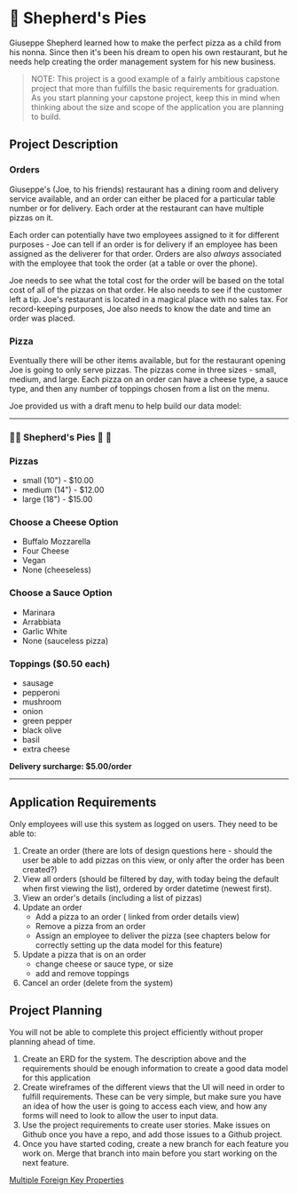 # :pizza: Shepherd's Pies
Giuseppe Shepherd learned how to make the perfect pizza as a child from his nonna. Since then it's been his dream to open his own restaurant, but he needs help creating the order management system for his new business.

> NOTE: This project is a good example of a fairly ambitious capstone project that more than fulfills the basic requirements for graduation. As you start planning your capstone project, keep this in mind when thinking about the size and scope of the application you are planning to build.    



## Project Description

### Orders
Giuseppe's (Joe, to his friends) restaurant has a dining room and delivery service available, and an order can either be placed for a particular table number or for delivery. Each order at the restaurant can have multiple pizzas on it.

Each order can potentially have two employees assigned to it for different purposes - Joe can tell if an order is for delivery if an employee has been assigned as the deliverer for that order. Orders are also _always_ associated with the employee that took the order (at a table or over the phone).  

Joe needs to see what the total cost for the order will be based on the total cost of all of the pizzas on that order. He also needs to see if the customer left a tip. Joe's restaurant is located in a magical place with no sales tax. For record-keeping purposes, Joe also needs to know the date and time an order was placed.    

### Pizza
Eventually there will be other items available, but for the restaurant opening Joe is going to only serve pizzas. The pizzas come in three sizes - small, medium, and large. Each pizza on an order can have a cheese type, a sauce type, and then any number of toppings chosen from a list on the menu.

Joe provided us with a draft menu to help build our data model:

---
### :pizza::tomato: Shepherd's Pies :tomato: :pizza:
### Pizzas
- small (10") - $10.00
- medium (14") - $12.00
- large (18") - $15.00

### Choose a Cheese Option
- Buffalo Mozzarella
- Four Cheese
- Vegan
- None (cheeseless)

### Choose a Sauce Option
- Marinara
- Arrabbiata
- Garlic White
- None (sauceless pizza)

### Toppings ($0.50 each)
- sausage
- pepperoni
- mushroom
- onion
- green pepper
- black olive
- basil
- extra cheese

**Delivery surcharge: $5.00/order**

---

## Application Requirements
Only employees will use this system as logged on users. They need to be able to:
1. Create an order (there are lots of design questions here - should the user be able to add pizzas on this view, or only after the order has been created?)
1. View all orders (should be filtered by day, with today being the default when first viewing the list), ordered by order datetime (newest first).
1. View an order's details (including a list of pizzas)
1. Update an order
    - Add a pizza to an order ( linked from order details view)
    - Remove a pizza from an order
    - Assign an employee to deliver the pizza (see chapters below for correctly setting up the data model for this feature)
1. Update a pizza that is on an order
    - change cheese or sauce type, or size
    - add and remove toppings
1. Cancel an order (delete from the system)

## Project Planning
You will not be able to complete this project efficiently without proper planning ahead of time. 

1. Create an ERD for the system. The description above and the requirements should be enough information to create a good data model for this application
1. Create wireframes of the different views that the UI will need in order to fulfill requirements. These can be very simple, but make sure you have an idea of how the user is going to access each view, and how any forms will need to look to allow the user to input data. 
1. Use the project requirements to create user stories. Make issues on Github once you have a repo, and add those issues to a Github project. 
1. Once you have started coding, create a new branch for each feature you work on. Merge that branch into main before you start working on the next feature. 

[Multiple Foreign Key Properties](./shepherds-pies-foreign-keys.md)